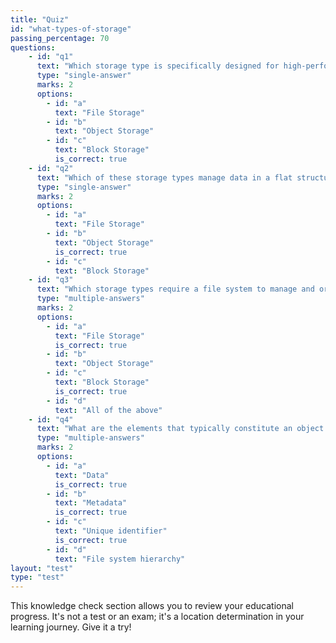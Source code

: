 ```yaml
---
title: "Quiz"
id: "what-types-of-storage"
passing_percentage: 70
questions:
    - id: "q1"
      text: "Which storage type is specifically designed for high-performance applications that require low-level access to storage?"
      type: "single-answer"
      marks: 2
      options:
        - id: "a"
          text: "File Storage"
        - id: "b"
          text: "Object Storage"
        - id: "c"
          text: "Block Storage"
          is_correct: true
    - id: "q2"
      text: "Which of these storage types manage data in a flat structure with no directories or folders?"
      type: "single-answer"
      marks: 2
      options:
        - id: "a"
          text: "File Storage"
        - id: "b"
          text: "Object Storage"
          is_correct: true
        - id: "c"
          text: "Block Storage"
    - id: "q3"
      text: "Which storage types require a file system to manage and organize data"
      type: "multiple-answers"
      marks: 2
      options:
        - id: "a"
          text: "File Storage"
          is_correct: true
        - id: "b"
          text: "Object Storage"
        - id: "c"
          text: "Block Storage"
          is_correct: true
        - id: "d"
          text: "All of the above"
    - id: "q4"
      text: "What are the elements that typically constitute an object in Object Storage?"
      type: "multiple-answers"
      marks: 2
      options:
        - id: "a"
          text: "Data"
          is_correct: true
        - id: "b"
          text: "Metadata"
          is_correct: true
        - id: "c"
          text: "Unique identifier"
          is_correct: true
        - id: "d"
          text: "File system hierarchy"
layout: "test"
type: "test"
---
```

This knowledge check section allows you to review your educational progress. It's not a test or an exam; it's a location determination in your learning journey. Give it a try!
